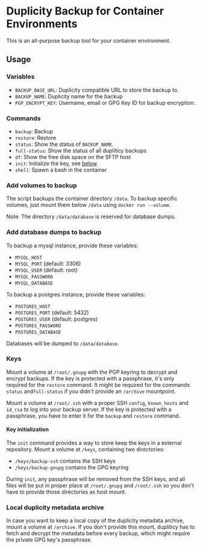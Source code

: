 # Duplicity Backup for Container Environments

This is an all-purpose backup tool for your container environment.


## Usage

### Variables

* `BACKUP_BASE_URL`: Duplicity compatible URL to store the backup to.
* `BACKUP_NAME`: Duplicity name for the backup
* `PGP_ENCRYPT_KEY`: Username, email or GPG Key ID for backup encryption.


### Commands

* `backup`: Backup
* `restore`: Restore
* `status`: Show the status of `BACKUP_NAME`.
* `full-status`: Show the status of all dupliticy backups
* `df`: Show the free disk space on the SFTP host
* `init`: Initialize the key, see [below](#key-initialization)
* `shell`: Spawn a bash in the container


### Add volumes to backup

The script backups the container directory `/data`. To backup specific volumes, just mount them below `/data` using `docker run --volume`.

Note: The directory `/data/database` is reserved for database dumps.


### Add database dumps to backup

To backup a mysql instance, provide these variables:

* `MYSQL_HOST`
* `MYSQL_PORT` (default: 3306)
* `MYSQL_USER` (default: root)
* `MYSQL_PASSWORD`
* `MYSQL_DATABASE`

To backup a postgres instance, provide these variables:

* `POSTGRES_HOST`
* `POSTGRES_PORT` (default: 5432)
* `POSTGRES_USER` (default: postgres)
* `POSTGRES_PASSWORD`
* `POSTGRES_DATABASE`

Databases will be dumped to `/data/database`.


### Keys

Mount a volume at `/root/.gnupg` with the PGP keyring to decrypt and encrypt backups. If the key is protected with a passphrase, it's only required for the `restore` command. It might be required for the commands `status` and`full-status` if you didn't provide an `/archive` mountpoint.

Mount a volume at `/root/.ssh` with a proper SSH `config`, `known_hosts` and `id_rsa` to log into your backup server. If the key is protected with a passphrase, you have to enter it for the `backup` and `restore` command.


#### Key initialization

The `init` command provides a way to store keep the keys in a external repository. Mount a volume at `/keys`, containing two directories:

- `/keys/backup-ssh` contains the SSH keys
- `/keys/backup-gnupg` contains the GPG keyring

During `init`, any passphrase will be removed from the SSH keys, and all files will be put in proper place at `/root/.gnupg` and `/root/.ssh` so you don't have to provide those directories as host mount.


### Local duplicity metadata archive

In case you want to keep a local copy of the duplicity metadata archive, mount a volume at `/archive`. If you don't provide this mount, dupliticy has to fetch and decrypt the metadata before every backup, which might require the private GPG key's passphrase.
